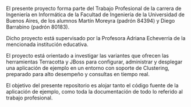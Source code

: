 El presente proyecto forma parte del Trabajo Profesional de la carrera de Ingeniería en Informática de la Facultad de Ingeniería de la Universidad de Buenos Aires, de los alumnos Martín Moreyra (padrón 84394) y Diego Barrabino (padrón 80183).

Dicho proyecto está supervisado por la Profesora Adriana Echeverria de la mencionada institución educativa.

El proyecto está orientado a investigar las variantes que ofrecen las herramientas Terracotta y JBoss para configurar, administrar y desplegar una aplicación de ejemplo en un entorno con soporte de Clustering, preparado para alto desempeño y consultas en tiempo real.

El objetivo del presente repositorio es alojar tanto el código fuente de la aplicación de ejemplo, como toda la documentación de todo lo referido al trabajo profesional.